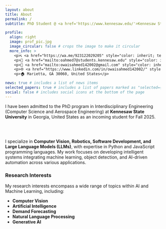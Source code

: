 ```yaml
---
layout: about
title: About
permalink: /
subtitle: PhD Student @ <a href='https://www.kennesaw.edu/'>Kennesaw State University</a>

profile:
  align: right
  image: prof_pic.jpg
  image_circular: false # crops the image to make it circular
  more_info: >
    <p>📞 <a href="https://wa.me/923122029205" style="color: inherit; text-decoration: underline; underline">+92 (312) 2029205</a> </p>
    <p>📧 <a href="mailto:oahmed7@students.kennesaw.edu" style="color: inherit; text-decoration: underline; underline">oahmed7@students.kennesaw.edu</a> </p>
    <p>📧 <a href="mailto:owaisahmed142002@gmail.com" style="color: inherit; text-decoration: underline; underline">owaisahmed142002@gmail.com</a> </p>    
    <p>🌐 <a href="https://www.linkedin.com/in/owaisahmed142002/" style="color: inherit; text-decoration: underline; underline">linkedin.com/in/owaisahmed142002/</a> </p>
    <p>🏠 Marietta, GA 30060, United States</p>

news: true # includes a list of news items
selected_papers: true # includes a list of papers marked as "selected={true}"
social: false # includes social icons at the bottom of the page
---
```


<p>I have been admitted to the PhD program in Interdisciplinary Engineering (Computer Science and Aerospace Engineering) at <b>Kennesaw State University</b> in Georgia, United States as an incoming student for Fall 2025.</p></br></br>
<p>I specialize in <strong>Computer Vision, Robotics, Software Development, and Large Language Models (LLMs)</strong>, with expertise in Python and JavaScript programming languages. My work focuses on developing intelligent systems integrating machine learning, object detection, and AI-driven automation across various applications.</p>

<h3><strong>Research Interests</strong></h3>
<p>My research interests encompass a wide range of topics within AI and Machine Learning, including:</p>
<ul>
    <li><b><strong>Computer Vision</strong></b></li>
    <li><b><strong>Artificial Intelligence</strong></b></li>
    <li><b><strong>Demand Forecasting</strong></b></li>
    <li><b><strong>Natural Language Processing</strong></b></li>
    <li><b><strong>Generative AI</strong></b></li>
</ul>

<div style="display: none;">
    <a href="https://clustrmaps.com/site/" title="Visit tracker">
        <img src="//clustrmaps.com/map_v2.js?d=Zb_hH21BM6grVAEPzfYJqGczBQLWbIoZR6zoRV0TidU" 
             alt="Visitor Map" />
    </a>
</div>

